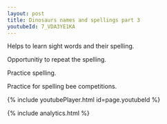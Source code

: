 ```yaml
---
layout: post
title: Dinosaurs names and spellings part 3
youtubeId: 7_VDA3YE1KA
---
```

 
 
Helps to learn sight words and their spelling.

Opportunitiy to repeat the spelling. 

Practice spelling. 
 
Practice for spelling bee competitions. 
 
{% include youtubePlayer.html id=page.youtubeId %}
 
 
{% include analytics.html %}